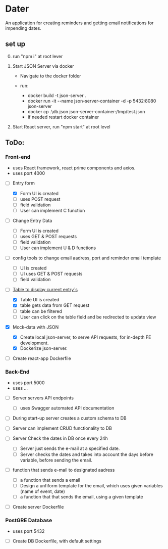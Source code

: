# Dater
An application for creating reminders and getting email notifications for impending dates. 


## set up

0. run "npm i" at root lever

1. Start JSON Server via docker

   - Navigate to the docker folder

   - run:
     - docker build -t json-server .
     - docker run -it --name json-server-container -d -p 5432:8080 json-server
     - docker cp .\db.json json-server-container:/tmp/test.json
     - if needed restart docker container

2. Start React server, run "npm start" at root level


## ToDo:
### Front-end
- uses React framework, react prime components and axios. 
- uses port 4000 
- [ ] Entry form
  - [x] Form UI is created
  - [ ] uses POST request
  - [ ] field validation
  - [ ] User can implement C function
- [ ] Change Entry Data
    - [ ] Form UI is created
    - [ ] uses GET & POST requests
    - [ ] field validation
    - [ ] User can implement U & D functions
- [ ] config tools to change email aadress, port and reminder email template
    - [ ] UI is created
    - [ ] UI uses GET & POST requests
    - [ ] field validation
- [ ] <ins>Table to display current entry´s</ins>
    - [x] Table UI is created
    - [x] table gets data from GET request
    - [ ] table can be filtered
    - [ ] User can click on the table field and be redirected to update view
- [x] Mock-data with JSON
   - [x] Create local json-server, to serve API requests, for in-depth FE development.
   - [x] Dockerize json-server.
- [ ] Create react-app Dockerfile


### Back-End
- uses port 5000
- uses ...
- [ ] Server servers API endpoints
   - [ ] uses Swagger automated API documentation
- [ ] During start-up server creates a custom schema to DB
- [ ] Server can implement CRUD functionality to DB
- [ ] Server Check the dates in DB once every 24h
   - [ ] Server just sends the e-mail at a specified date. 
   - [ ] Server checks the dates and takes into account the days before variable, before sending the email. 
- [ ] function that sends e-mail to designated aadress
   - [ ] a function that sends a email
   - [ ] Design a unfiform template for the email, which uses given variables (name of event, date)
   - [ ] a function that that sends the email, using a given template
- [ ] Create server Dockerfile


### PostGRE Database
- uses port 5432
- [ ] Create DB Dockerfile, with default settings
